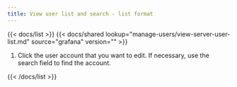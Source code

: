 ```yaml
---
title: View user list and search - list format
---
```


{{< docs/list >}}
{{< docs/shared lookup="manage-users/view-server-user-list.md" source="grafana" version="<GRAFANA VERSION>" >}}

1. Click the user account that you want to edit. If necessary, use the search field to find the account.

{{< /docs/list >}}

